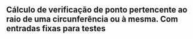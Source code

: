 ## Cálculo de verificação de ponto pertencente ao raio de uma circunferência ou à mesma. Com entradas fixas para testes
